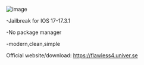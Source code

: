 ![image](https://github.com/user-attachments/assets/b21f02bb-8661-41cc-a318-30cc8a1d95ee)

-Jailbreak for IOS 17-17.3.1

-No package manager

-modern,clean,simple

Official website/download:
https://flawless4.univer.se
